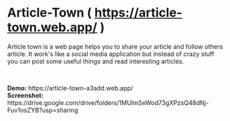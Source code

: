# Article-Town  ( https://article-town.web.app/ )

<p>Article town is a web page helps you to share your article and follow others article. It work's like a social media application but instead of crazy stuff you can post some useful things and read interesting articles.</p></br>
<p><b>Demo:</b> https://article-town-a3add.web.app/</br>
<b>Screenshot:</b> https://drive.google.com/drive/folders/1MUlmSeWod73gXPzsQ48dNj-Fuv1osZYB?usp=sharing</br></p>
